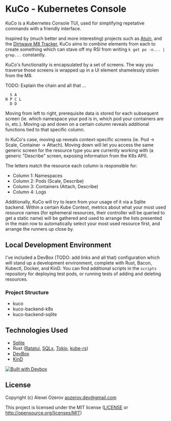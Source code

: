 # KuCo - Kubernetes Console 
KuCo is a Kubernetes Console TUI, used for simplifying repetative commands with a friendly interface.

Inspired by (much better and more interesting) projects such as [Atuin](https://atuin.sh/), and the [Dirtwave M8 Tracker](https://dirtywave.com/), KuCo aims to combine elements 
from each to create something which can stave off my RSI from writing `k get po -n... | grep...` constantly.

KuCo's functionality is encapsulated by a set of screens. The way you traverse those screens is wrapped up in 
a UI element shamelessly stolen from the M8.

TODO: Explain the chain and all that ...

```
  S A 
N P C L
  D D

```

Moving from left to right, prerequisite data is stored for each subsequent screen (ie. which namespace your pod
is in, which pod your containers are in, etc.). Moving up and down on a certain column reveals additional functions 
tied to that specific column.

In KuCo's case, moving up reveals context-specific screens (ie. Pod -> Scale, Container -> Attach). Moving down will 
let you access the same generic screen for the resource type you are currently working with (a generic "Describe" 
screen, exposing information from the K8s API).

The letters match the resource each column is responsible for:
- Column 1: Namespaces
- Column 2: Pods (Scale, Describe)
- Column 3: Containers (Attach, Describe)
- Column 4: Logs

Additionally, KuCo will try to learn from your usage of it via a Sqlite backend. Within a certain Kube Context, metrics
about what your most used resource names (for ephemeral resources, their controller will be queried to get a static name)
will be gathered and used to arrange the lists presented in the main row to automatically select your most used resource 
first, and arrange the runners up close by.

## Local Development Environment
I've included a DevBox (TODO: add links and all that) configuration which will stand up a development environment, complete 
with Rust, Bacon, Kubectl, Docker, and KinD. You can find additional scripts in the `scripts` repository for deploying test 
pods, or running tests of adding and deleting resources.

### Project Structure
- kuco
- kuco-backend-k8s
- kuco-backend-sqlite

## Technologies Used
- [Sqlite](https://sqlite.org/) 
- Rust ([Ratatui](https://ratatui.rs/), [SQLx](https://github.com/launchbadge/sqlx), [Tokio](https://tokio.rs/), [kube-rs](https://kube.rs/))
- [DevBox](https://www.jetify.com/devbox) 
- [KinD](https://kind.sigs.k8s.io/)

[![Built with Devbox](https://www.jetify.com/img/devbox/shield_galaxy.svg)](https://www.jetify.com/devbox/docs/contributor-quickstart/)

## License

Copyright (c) Alexei Ozerov <aozerov.dev@gmail.com>

This project is licensed under the MIT license ([LICENSE] or <http://opensource.org/licenses/MIT>)

[LICENSE]: ./LICENSE
